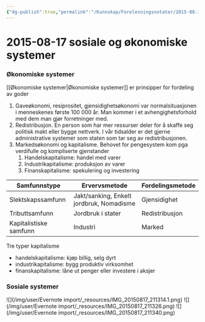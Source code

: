 ```yaml
---
{"dg-publish":true,"permalink":"/Kunnskap/Forelesningsnotater/2015-08-17 sosiale og økonomiske systemer/","title":"2015-08-17 sosiale og økonomiske systemer","tags":["forelesning","hi100","historie"]}
---
```



# 2015-08-17 sosiale og økonomiske systemer

### Økonomiske systemer
[[Økonomiske systemer\|Økonomiske systemer]] er prinsipper for fordeling av goder
1. Gaveøkonomi, resiprositet, gjensidighetsøkonomi var normalsituasjonen i menneskenes første 100 000 år. Man kommer i et avhengighetsforhold med dem man gjør forretninger med.
2. Redistribusjon. En person som har mer ressurser deler for å skaffe seg politisk makt eller bygge nettverk. I vår tidsalder er det gjerne administrative systemer som staten som tar seg av redistribusjonen.
3. Markedsøkonomi og kapitalisme. Behovet for pengesystem kom pga verdifulle og kompliserte gjenstander
	1. Handelskapitalisme: handel med varer
	2. Industrikapitalisme: produksjon av varer
	3. Finanskapitalisme: spekulering og investering

| **Samfunnstype**       | **Ervervsmetode**                        | **Fordelingsmetode** |
| ---------------------- | ---------------------------------------- | -------------------- |
| Slektskapssamfunn      | Jakt/sanking, Enkelt jordbruk, Nomadisme | Gjensidighet         |
| Tributtsamfunn         | Jordbruk i stater                        | Redistribusjon       |
| Kapitalistiske samfunn | Industri                                 | Marked               |

Tre typer kapitalisme

* handelskapitalisme: kjøp billig, selg dyrt
* industrikapitalisme: bygg produktiv virksomhet
* finanskapitalisme: låne ut penger eller investere i aksjer

### Sosiale systemer
<style> .container {font-family: sans-serif; text-align: center;} .button-wrapper button {z-index: 1;height: 40px; width: 100px; margin: 10px;padding: 5px;} .excalidraw .App-menu_top .buttonList { display: flex;} .excalidraw-wrapper { height: 800px; margin: 50px; position: relative;} :root[dir="ltr"] .excalidraw .layer-ui__wrapper .zen-mode-transition.App-menu_bottom--transition-left {transform: none;} </style><script src="https://cdn.jsdelivr.net/npm/react@17/umd/react.production.min.js"></script><script src="https://cdn.jsdelivr.net/npm/react-dom@17/umd/react-dom.production.min.js"></script><script type="text/javascript" src="https://cdn.jsdelivr.net/npm/@excalidraw/excalidraw@0/dist/excalidraw.production.min.js"></script><div id="sosiale_systemerexcalidraw.md1"></div><script>(function(){const InitialData={"type":"excalidraw","version":2,"source":"https://github.com/zsviczian/obsidian-excalidraw-plugin/releases/tag/2.2.7","elements":[{"type":"rectangle","version":47,"versionNonce":351371610,"index":"a0","isDeleted":false,"id":"tl8IGWlX-Yh0LhnwKp7as","fillStyle":"hachure","strokeWidth":1,"strokeStyle":"solid","roughness":1,"opacity":100,"angle":0,"x":-159.5523681640625,"y":-155.00634765625,"strokeColor":"#364fc7","backgroundColor":"transparent","width":104.198974609375,"height":71.4278564453125,"seed":540744826,"groupIds":["A-fuOkFeyWbcQHtP2o1PQ"],"frameId":null,"roundness":null,"boundElements":[{"id":"iP4Hgzd6","type":"text"}],"updated":1720770541806,"link":null,"locked":false,"customData":{"legacyTextWrap":true}},{"type":"text","version":33,"versionNonce":249507014,"index":"a1","isDeleted":false,"id":"iP4Hgzd6","fillStyle":"hachure","strokeWidth":1,"strokeStyle":"solid","roughness":1,"opacity":100,"angle":0,"x":-137.6503143310547,"y":-131.84539422062645,"strokeColor":"#364fc7","backgroundColor":"transparent","width":60.394866943359375,"height":25.105949574065406,"seed":1381334330,"groupIds":["A-fuOkFeyWbcQHtP2o1PQ"],"frameId":null,"roundness":null,"boundElements":[],"updated":1720770541865,"link":null,"locked":false,"fontSize":20.084759659252324,"fontFamily":1,"text":"Kultur","rawText":"Kultur","textAlign":"center","verticalAlign":"middle","containerId":"tl8IGWlX-Yh0LhnwKp7as","originalText":"Kultur","autoResize":true,"lineHeight":1.25},{"type":"rectangle","version":63,"versionNonce":816596506,"index":"a2","isDeleted":false,"id":"CQ3zgwebBppDW6RFRFF3c","fillStyle":"hachure","strokeWidth":1,"strokeStyle":"solid","roughness":1,"opacity":100,"angle":0,"x":-13.579345703125,"y":-155.00634765625,"strokeColor":"#364fc7","backgroundColor":"transparent","width":104.198974609375,"height":71.4278564453125,"seed":1004914170,"groupIds":["A-fuOkFeyWbcQHtP2o1PQ"],"frameId":null,"roundness":null,"boundElements":[{"id":"3t4Z9qc0","type":"text"}],"updated":1720770541806,"link":null,"locked":false,"customData":{"legacyTextWrap":true}},{"type":"text","version":61,"versionNonce":757703686,"index":"a3","isDeleted":false,"id":"3t4Z9qc0","fillStyle":"hachure","strokeWidth":1,"strokeStyle":"solid","roughness":1,"opacity":100,"angle":0,"x":1.96588134765625,"y":-131.84539422062645,"strokeColor":"#364fc7","backgroundColor":"transparent","width":73.1085205078125,"height":25.105949574065406,"seed":1173288634,"groupIds":["A-fuOkFeyWbcQHtP2o1PQ"],"frameId":null,"roundness":null,"boundElements":[],"updated":1720770541865,"link":null,"locked":false,"fontSize":20.084759659252324,"fontFamily":1,"text":"Økonomi","rawText":"Økonomi","textAlign":"center","verticalAlign":"middle","containerId":"CQ3zgwebBppDW6RFRFF3c","originalText":"Økonomi","autoResize":true,"lineHeight":1.25},{"type":"rectangle","version":207,"versionNonce":976253658,"index":"a4","isDeleted":false,"id":"hlJSBgsPYTlXopmdvthfa","fillStyle":"hachure","strokeWidth":1,"strokeStyle":"solid","roughness":1,"opacity":100,"angle":0,"x":-159.5523681640625,"y":-45.30010986328125,"strokeColor":"#364fc7","backgroundColor":"transparent","width":104.198974609375,"height":71.4278564453125,"seed":878429094,"groupIds":["A-fuOkFeyWbcQHtP2o1PQ"],"frameId":null,"roundness":null,"boundElements":[{"id":"mMJ8Wors","type":"text"}],"updated":1720770541806,"link":null,"locked":false,"customData":{"legacyTextWrap":true}},{"type":"text","version":199,"versionNonce":1638085446,"index":"a5","isDeleted":false,"id":"mMJ8Wors","fillStyle":"hachure","strokeWidth":1,"strokeStyle":"solid","roughness":1,"opacity":100,"angle":0,"x":-136.31467819213867,"y":-22.139156427657703,"strokeColor":"#364fc7","backgroundColor":"transparent","width":57.723594665527344,"height":25.105949574065406,"seed":1756389094,"groupIds":["A-fuOkFeyWbcQHtP2o1PQ"],"frameId":null,"roundness":null,"boundElements":[],"updated":1720770541865,"link":null,"locked":false,"fontSize":20.084759659252324,"fontFamily":1,"text":"Natur","rawText":"Natur","textAlign":"center","verticalAlign":"middle","containerId":"hlJSBgsPYTlXopmdvthfa","originalText":"Natur","autoResize":true,"lineHeight":1.25},{"type":"rectangle","version":223,"versionNonce":68224922,"index":"a6","isDeleted":false,"id":"MrMhvWYY6QXbAIPYt5xuC","fillStyle":"hachure","strokeWidth":1,"strokeStyle":"solid","roughness":1,"opacity":100,"angle":0,"x":-13.579345703125,"y":-45.30010986328125,"strokeColor":"#364fc7","backgroundColor":"transparent","width":104.198974609375,"height":71.4278564453125,"seed":381815098,"groupIds":["A-fuOkFeyWbcQHtP2o1PQ"],"frameId":null,"roundness":null,"boundElements":[{"id":"JgmvNWSL","type":"text"}],"updated":1720770541806,"link":null,"locked":false,"customData":{"legacyTextWrap":true}},{"type":"text","version":219,"versionNonce":1185471110,"index":"a7","isDeleted":false,"id":"JgmvNWSL","fillStyle":"hachure","strokeWidth":1,"strokeStyle":"solid","roughness":1,"opacity":100,"angle":0,"x":3.823719024658203,"y":-22.139156427657703,"strokeColor":"#364fc7","backgroundColor":"transparent","width":69.3928451538086,"height":25.105949574065406,"seed":1524683258,"groupIds":["A-fuOkFeyWbcQHtP2o1PQ"],"frameId":null,"roundness":null,"boundElements":[],"updated":1720770541865,"link":null,"locked":false,"fontSize":20.084759659252324,"fontFamily":1,"text":"Politikk","rawText":"Politikk","textAlign":"center","verticalAlign":"middle","containerId":"MrMhvWYY6QXbAIPYt5xuC","originalText":"Politikk","autoResize":true,"lineHeight":1.25},{"type":"rectangle","version":132,"versionNonce":377554010,"index":"a8","isDeleted":false,"id":"Zafl6yOt0yBGd7Qy6DDs_","fillStyle":"hachure","strokeWidth":1,"strokeStyle":"solid","roughness":1,"opacity":100,"angle":0,"x":-191.4320068359375,"y":-187.27862548828125,"strokeColor":"#364fc7","backgroundColor":"transparent","width":315.404541015625,"height":247.4588623046875,"seed":2114492474,"groupIds":["WoaTjZbPhQQwx5MdBvggo","A-fuOkFeyWbcQHtP2o1PQ"],"frameId":null,"roundness":null,"boundElements":[{"id":"H1fZPK5m6o5K2FJ3MStYr","type":"arrow"}],"updated":1720770541806,"link":null,"locked":false,"customData":{"legacyTextWrap":true}},{"type":"text","version":87,"versionNonce":1363379782,"index":"a9","isDeleted":false,"id":"1gwPtofp","fillStyle":"hachure","strokeWidth":1,"strokeStyle":"solid","roughness":1,"opacity":100,"angle":0,"x":-108.729736328125,"y":74.2886962890625,"strokeColor":"#364fc7","backgroundColor":"transparent","width":148.36000061035156,"height":25,"seed":1814415418,"groupIds":["WoaTjZbPhQQwx5MdBvggo","A-fuOkFeyWbcQHtP2o1PQ"],"frameId":null,"roundness":null,"boundElements":[],"updated":1720770541806,"link":null,"locked":false,"fontSize":20,"fontFamily":1,"text":"Interne forhold","rawText":"Interne forhold","textAlign":"left","verticalAlign":"top","containerId":null,"originalText":"Interne forhold","autoResize":true,"lineHeight":1.25},{"type":"text","version":107,"versionNonce":2069063962,"index":"aA","isDeleted":false,"id":"Fuw2VFry","fillStyle":"hachure","strokeWidth":1,"strokeStyle":"solid","roughness":1,"opacity":100,"angle":0,"x":198.51331811141847,"y":-74.09024763263022,"strokeColor":"#087f5b","backgroundColor":"transparent","width":162.1999969482422,"height":25,"seed":1408240442,"groupIds":[],"frameId":null,"roundness":null,"boundElements":[{"id":"H1fZPK5m6o5K2FJ3MStYr","type":"arrow"}],"updated":1720770541806,"link":null,"locked":false,"customData":{"legacyTextWrap":true},"fontSize":20,"fontFamily":1,"text":"Eksterne forhold","rawText":"Eksterne forhold","textAlign":"left","verticalAlign":"top","containerId":null,"originalText":"Eksterne forhold","autoResize":true,"lineHeight":1.25},{"type":"arrow","version":331,"versionNonce":617008518,"index":"aB","isDeleted":false,"id":"H1fZPK5m6o5K2FJ3MStYr","fillStyle":"hachure","strokeWidth":1,"strokeStyle":"solid","roughness":1,"opacity":100,"angle":0,"x":192.36466839140016,"y":-61.91072491609145,"strokeColor":"#087f5b","backgroundColor":"transparent","width":59.186703060710954,"height":0.02262382793431783,"seed":2101488314,"groupIds":[],"frameId":null,"roundness":{"type":2},"boundElements":[],"updated":1720770541806,"link":null,"locked":false,"startBinding":{"elementId":"Fuw2VFry","focus":0.018867033553368325,"gap":6.148649720018312},"endBinding":{"elementId":"Zafl6yOt0yBGd7Qy6DDs_","focus":0.012537761925497838,"gap":9.205431151001676},"lastCommittedPoint":null,"startArrowhead":null,"endArrowhead":"arrow","points":[[0,0],[-59.186703060710954,-0.02262382793431783]]}],"appState":{"theme":"light","viewBackgroundColor":"#ffffff","currentItemStrokeColor":"#087f5b","currentItemBackgroundColor":"transparent","currentItemFillStyle":"hachure","currentItemStrokeWidth":1,"currentItemStrokeStyle":"solid","currentItemRoughness":1,"currentItemOpacity":100,"currentItemFontFamily":1,"currentItemFontSize":20,"currentItemTextAlign":"left","currentItemStartArrowhead":null,"currentItemEndArrowhead":"arrow","scrollX":215.72971625850874,"scrollY":277.3282979329427,"zoom":{"value":1},"currentItemRoundness":"round","gridSize":null,"gridColor":{"Bold":"#C9C9C9FF","Regular":"#EDEDEDFF"},"colorPalette":{},"currentStrokeOptions":null,"previousGridSize":null,"frameRendering":{"enabled":true,"clip":true,"name":true,"outline":true},"objectsSnapModeEnabled":false},"files":{}};InitialData.scrollToContent=true;App=()=>{const e=React.useRef(null),t=React.useRef(null),[n,i]=React.useState({width:void 0,height:void 0});return React.useEffect(()=>{i({width:t.current.getBoundingClientRect().width,height:t.current.getBoundingClientRect().height});const e=()=>{i({width:t.current.getBoundingClientRect().width,height:t.current.getBoundingClientRect().height})};return window.addEventListener("resize",e),()=>window.removeEventListener("resize",e)},[t]),React.createElement(React.Fragment,null,React.createElement("div",{className:"excalidraw-wrapper",ref:t},React.createElement(ExcalidrawLib.Excalidraw,{ref:e,width:n.width,height:n.height,initialData:InitialData,viewModeEnabled:!0,zenModeEnabled:!0,gridModeEnabled:!1})))},excalidrawWrapper=document.getElementById("sosiale_systemerexcalidraw.md1");ReactDOM.render(React.createElement(App),excalidrawWrapper);})();</script>

![](/img/user/Evernote import/_resources/IMG_20150817_211314.1.png)
![](/img/user/Evernote import/_resources/IMG_20150817_211326.png)
![](/img/user/Evernote import/_resources/IMG_20150817_211340.png)
